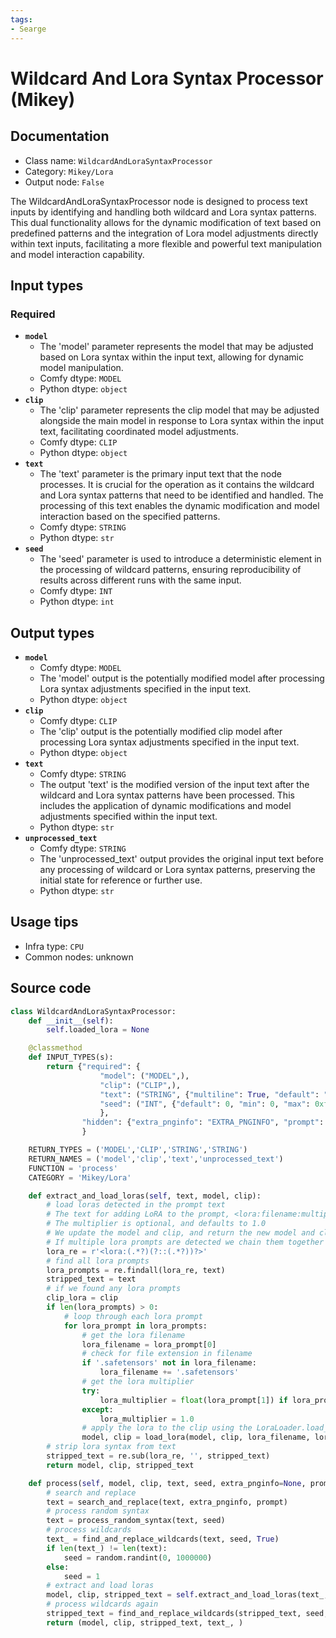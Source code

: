 ```yaml
---
tags:
- Searge
---
```


# Wildcard And Lora Syntax Processor (Mikey)
## Documentation
- Class name: `WildcardAndLoraSyntaxProcessor`
- Category: `Mikey/Lora`
- Output node: `False`

The WildcardAndLoraSyntaxProcessor node is designed to process text inputs by identifying and handling both wildcard and Lora syntax patterns. This dual functionality allows for the dynamic modification of text based on predefined patterns and the integration of Lora model adjustments directly within text inputs, facilitating a more flexible and powerful text manipulation and model interaction capability.
## Input types
### Required
- **`model`**
    - The 'model' parameter represents the model that may be adjusted based on Lora syntax within the input text, allowing for dynamic model manipulation.
    - Comfy dtype: `MODEL`
    - Python dtype: `object`
- **`clip`**
    - The 'clip' parameter represents the clip model that may be adjusted alongside the main model in response to Lora syntax within the input text, facilitating coordinated model adjustments.
    - Comfy dtype: `CLIP`
    - Python dtype: `object`
- **`text`**
    - The 'text' parameter is the primary input text that the node processes. It is crucial for the operation as it contains the wildcard and Lora syntax patterns that need to be identified and handled. The processing of this text enables the dynamic modification and model interaction based on the specified patterns.
    - Comfy dtype: `STRING`
    - Python dtype: `str`
- **`seed`**
    - The 'seed' parameter is used to introduce a deterministic element in the processing of wildcard patterns, ensuring reproducibility of results across different runs with the same input.
    - Comfy dtype: `INT`
    - Python dtype: `int`
## Output types
- **`model`**
    - Comfy dtype: `MODEL`
    - The 'model' output is the potentially modified model after processing Lora syntax adjustments specified in the input text.
    - Python dtype: `object`
- **`clip`**
    - Comfy dtype: `CLIP`
    - The 'clip' output is the potentially modified clip model after processing Lora syntax adjustments specified in the input text.
    - Python dtype: `object`
- **`text`**
    - Comfy dtype: `STRING`
    - The output 'text' is the modified version of the input text after the wildcard and Lora syntax patterns have been processed. This includes the application of dynamic modifications and model adjustments specified within the input text.
    - Python dtype: `str`
- **`unprocessed_text`**
    - Comfy dtype: `STRING`
    - The 'unprocessed_text' output provides the original input text before any processing of wildcard or Lora syntax patterns, preserving the initial state for reference or further use.
    - Python dtype: `str`
## Usage tips
- Infra type: `CPU`
- Common nodes: unknown


## Source code
```python
class WildcardAndLoraSyntaxProcessor:
    def __init__(self):
        self.loaded_lora = None

    @classmethod
    def INPUT_TYPES(s):
        return {"required": {
                    "model": ("MODEL",),
                    "clip": ("CLIP",),
                    "text": ("STRING", {"multiline": True, "default": "<lora:filename:weight>"}),
                    "seed": ("INT", {"default": 0, "min": 0, "max": 0xffffffffffffffff}),
                    },
                "hidden": {"extra_pnginfo": "EXTRA_PNGINFO", "prompt": "PROMPT"},
                }

    RETURN_TYPES = ('MODEL','CLIP','STRING','STRING')
    RETURN_NAMES = ('model','clip','text','unprocessed_text')
    FUNCTION = 'process'
    CATEGORY = 'Mikey/Lora'

    def extract_and_load_loras(self, text, model, clip):
        # load loras detected in the prompt text
        # The text for adding LoRA to the prompt, <lora:filename:multiplier>, is only used to enable LoRA, and is erased from prompt afterwards
        # The multiplier is optional, and defaults to 1.0
        # We update the model and clip, and return the new model and clip with the lora prompt stripped from the text
        # If multiple lora prompts are detected we chain them together like: original clip > clip_with_lora1 > clip_with_lora2 > clip_with_lora3 > etc
        lora_re = r'<lora:(.*?)(?::(.*?))?>'
        # find all lora prompts
        lora_prompts = re.findall(lora_re, text)
        stripped_text = text
        # if we found any lora prompts
        clip_lora = clip
        if len(lora_prompts) > 0:
            # loop through each lora prompt
            for lora_prompt in lora_prompts:
                # get the lora filename
                lora_filename = lora_prompt[0]
                # check for file extension in filename
                if '.safetensors' not in lora_filename:
                    lora_filename += '.safetensors'
                # get the lora multiplier
                try:
                    lora_multiplier = float(lora_prompt[1]) if lora_prompt[1] != '' else 1.0
                except:
                    lora_multiplier = 1.0
                # apply the lora to the clip using the LoraLoader.load_lora function
                model, clip = load_lora(model, clip, lora_filename, lora_multiplier, lora_multiplier)
        # strip lora syntax from text
        stripped_text = re.sub(lora_re, '', stripped_text)
        return model, clip, stripped_text

    def process(self, model, clip, text, seed, extra_pnginfo=None, prompt=None):
        # search and replace
        text = search_and_replace(text, extra_pnginfo, prompt)
        # process random syntax
        text = process_random_syntax(text, seed)
        # process wildcards
        text_ = find_and_replace_wildcards(text, seed, True)
        if len(text_) != len(text):
            seed = random.randint(0, 1000000)
        else:
            seed = 1
        # extract and load loras
        model, clip, stripped_text = self.extract_and_load_loras(text_, model, clip)
        # process wildcards again
        stripped_text = find_and_replace_wildcards(stripped_text, seed, True)
        return (model, clip, stripped_text, text_, )

```
